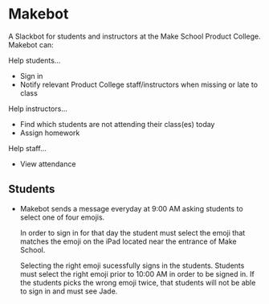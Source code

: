 # Makebot
A Slackbot for students and instructors at the Make School Product
College. Makebot can: 

Help students...
- Sign in
- Notify relevant Product College staff/instructors when missing 
  or late to class

Help instructors...
- Find which students are not attending their class(es) today
- Assign homework

Help staff...
- View attendance

## Students
* Makebot sends a message  everyday at 9:00 AM asking students to
  select one of four emojis.

  In order to sign in for that day the student must select the
  emoji that matches the emoji on the iPad located near the
  entrance of Make School.
  
  Selecting the right emoji sucessfully signs in the students.
  Students must select the right emoji prior to 10:00 AM in order
  to be signed in. If the students picks the wrong emoji twice, 
  that students will not be able to sign in and must see Jade.
